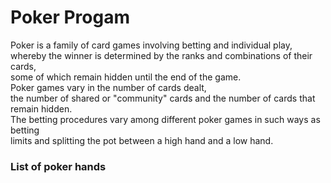 <h1>Poker Progam</h1>
<h8>Poker is a family of card games involving betting and individual play, </br>
whereby the winner is determined by the ranks and combinations of their cards,</br> 
some of which remain hidden until the end of the game.</br>
Poker games vary in the number of cards dealt,</br>
the number of shared or "community" cards and the number of cards that remain hidden.</br>
The betting procedures vary among different poker games in such ways as betting</br> 
limits and splitting the pot between a high hand and a low hand.</br></h8>
<h3>List of poker hands</h3>
